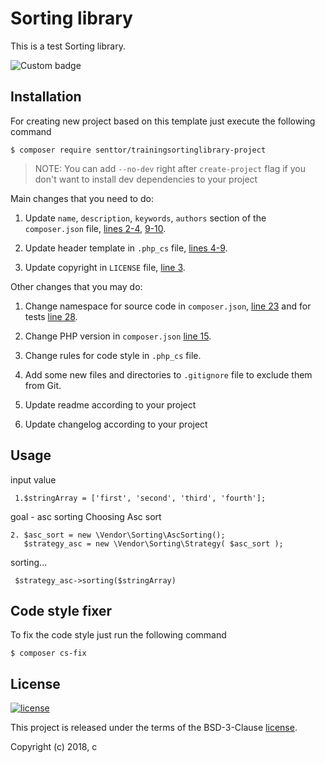 Sorting library
===============

This is a test Sorting library.




![Custom badge](https://img.shields.io/badge/senttor-trainingsortinglibrary--project-red.svg)

Installation
------------

For creating new project based on this template just execute the following command

```
$ composer require senttor/trainingsortinglibrary-project
```

> NOTE: You can add `--no-dev` right after `create-project` flag if you don't want to install dev dependencies to your project


Main changes that you need to do:

1. Update `name`, `description`, `keywords`, `authors` section of the `composer.json` file, [lines 2-4](composer.json#L2-L4), [9-10](composer.json#L9-L10).

2. Update header template in `.php_cs` file, [lines 4-9](.php_cs#L4-L9).

3. Update copyright in `LICENSE` file, [line 3](LICENSE#L3).

Other changes that you may do:

1. Change namespace for source code in `composer.json`, [line 23](composer.json#L23) and for tests [line 28](composer.json#L28).

2. Change PHP version in `composer.json` [line 15](composer.json#L15).

3. Change rules for code style in `.php_cs` file.

4. Add some new files and directories to `.gitignore` file to exclude them from Git.

5. Update readme according to your project

6. Update changelog according to your project


Usage
-----
input value
```
 1.$stringArray = ['first', 'second', 'third', 'fourth'];
```
goal - asc sorting
Choosing Asc sort 
```
2. $asc_sort = new \Vendor\Sorting\AscSorting();
   $strategy_asc = new \Vendor\Sorting\Strategy( $asc_sort );
```
sorting...
```
 $strategy_asc->sorting($stringArray)
```


Code style fixer
----------------


To fix the code style just run the following command

```
$ composer cs-fix
```

License
-------

[![license](https://img.shields.io/github/license/senttor/Sorting.svg)](LICENSE)

This project is released under the terms of the BSD-3-Clause [license](LICENSE).

Copyright (c) 2018, c

